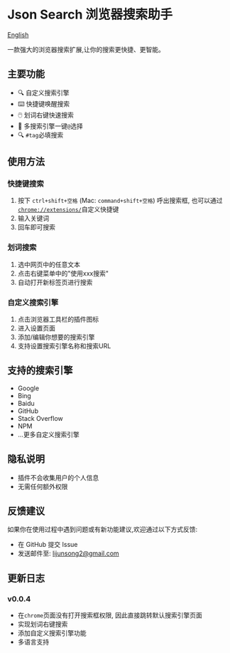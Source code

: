 # Json Search 浏览器搜索助手

[English](https://github.com/JsonLee12138/json-search-extends/README.en.md)

一款强大的浏览器搜索扩展,让你的搜索更快捷、更智能。

## 主要功能

- 🔍 自定义搜索引擎
- ⌨️ 快捷键唤醒搜索
- 🖱️ 划词右键快速搜索
- 🎯 多搜索引擎一键`@`选择
- 🔍 `#tag`必填搜索

## 使用方法

### 快捷键搜索

1. 按下 `ctrl+shift+空格` (Mac: `command+shift+空格`) 呼出搜索框, 也可以通过[`chrome://extensions/`](chrome://extensions/)自定义快捷键
2. 输入关键词
3. 回车即可搜索

### 划词搜索

1. 选中网页中的任意文本
2. 点击右键菜单中的"使用xxx搜索"
3. 自动打开新标签页进行搜索

### 自定义搜索引擎

1. 点击浏览器工具栏的插件图标
2. 进入设置页面
3. 添加/编辑你想要的搜索引擎
4. 支持设置搜索引擎名称和搜索URL

## 支持的搜索引擎

- Google
- Bing
- Baidu
- GitHub
- Stack Overflow
- NPM
- ...更多自定义搜索引擎

## 隐私说明

- 插件不会收集用户的个人信息
- 无需任何额外权限

## 反馈建议

如果你在使用过程中遇到问题或有新功能建议,欢迎通过以下方式反馈:

- 在 GitHub 提交 Issue
- 发送邮件至: lijunsong2@gmail.com

## 更新日志

### v0.0.4
- 在`chrome`页面没有打开搜索框权限, 因此直接跳转默认搜索引擎页面
- 实现划词右键搜索
- 添加自定义搜索引擎功能
- 多语言支持
